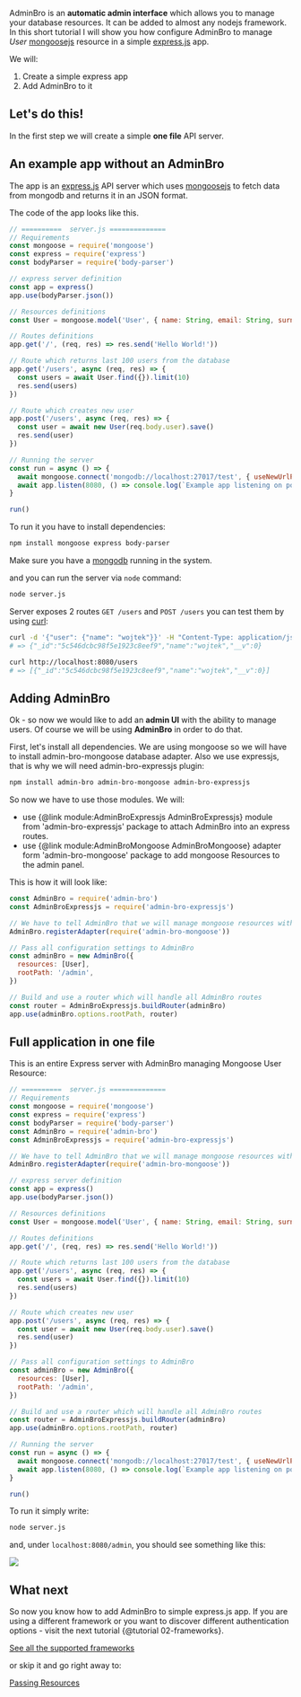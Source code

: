 AdminBro is an __automatic admin interface__ which allows you to manage your database resources. It can be added to almost any nodejs framework. In this short tutorial I will show you how configure AdminBro to manage _User_ [mongoosejs](https://mongoosejs.com/) resource in a simple [express.js](https://expressjs.com/) app.

We will:

1. Create a simple express app
2. Add AdminBro to it

## Let's do this!

In the first step we will create a simple __one file__ API server.

## An example app without an AdminBro

The app is an [express.js](https://expressjs.com/) API server which uses [mongoosejs](https://mongoosejs.com/) to fetch data from mongodb and returns it in an JSON format.

The code of the app looks like this.

```javascript
// ==========  server.js ==============
// Requirements
const mongoose = require('mongoose')
const express = require('express')
const bodyParser = require('body-parser')

// express server definition
const app = express()
app.use(bodyParser.json())

// Resources definitions
const User = mongoose.model('User', { name: String, email: String, surname: String })

// Routes definitions
app.get('/', (req, res) => res.send('Hello World!'))

// Route which returns last 100 users from the database
app.get('/users', async (req, res) => {
  const users = await User.find({}).limit(10)
  res.send(users)
})

// Route which creates new user
app.post('/users', async (req, res) => {
  const user = await new User(req.body.user).save()
  res.send(user)
})

// Running the server
const run = async () => {
  await mongoose.connect('mongodb://localhost:27017/test', { useNewUrlParser: true })
  await app.listen(8080, () => console.log(`Example app listening on port 8080!`))
}

run()
```

To run it you have to install dependencies:

```sh
npm install mongoose express body-parser
```

Make sure you have a [mongodb](https://www.mongodb.com/) running in the system.

and you can run the server via `node` command:

```sh
node server.js
```

Server exposes 2 routes `GET /users` and `POST /users` you can test them by using [curl](https://curl.haxx.se/):

```sh
curl -d '{"user": {"name": "wojtek"}}' -H "Content-Type: application/json" -X POST http://localhost:8080/users/
# => {"_id":"5c546dcbc98f5e1923c8eef9","name":"wojtek","__v":0}

curl http://localhost:8080/users
# => [{"_id":"5c546dcbc98f5e1923c8eef9","name":"wojtek","__v":0}]
```

## Adding AdminBro

Ok - so now we would like to add an __admin UI__ with the ability to manage users. Of course we will be using __AdminBro__ in order to do that. 

First, let's install all dependencies. We are using mongoose so we will have to install admin-bro-mongoose database adapter. Also we use expressjs, that is why we will need admin-bro-expressjs plugin:

```sh
npm install admin-bro admin-bro-mongoose admin-bro-expressjs
```

So now we have to use those modules. We will:
- use {@link module:AdminBroExpressjs AdminBroExpressjs} module from 'admin-bro-expressjs' package to attach AdminBro into an express routes.
- use {@link module:AdminBroMongoose AdminBroMongoose} adapter form 'admin-bro-mongoose' package to add mongoose Resources to the admin panel. 

This is how it will look like:

```javascript
const AdminBro = require('admin-bro')
const AdminBroExpressjs = require('admin-bro-expressjs')

// We have to tell AdminBro that we will manage mongoose resources with it
AdminBro.registerAdapter(require('admin-bro-mongoose'))

// Pass all configuration settings to AdminBro
const adminBro = new AdminBro({
  resources: [User],
  rootPath: '/admin',
})

// Build and use a router which will handle all AdminBro routes
const router = AdminBroExpressjs.buildRouter(adminBro)
app.use(adminBro.options.rootPath, router)
```

## Full application in one file

This is an entire Express server with AdminBro managing Mongoose User Resource:

```javascript
// ==========  server.js ==============
// Requirements
const mongoose = require('mongoose')
const express = require('express')
const bodyParser = require('body-parser')
const AdminBro = require('admin-bro')
const AdminBroExpressjs = require('admin-bro-expressjs')

// We have to tell AdminBro that we will manage mongoose resources with it
AdminBro.registerAdapter(require('admin-bro-mongoose'))

// express server definition
const app = express()
app.use(bodyParser.json())

// Resources definitions
const User = mongoose.model('User', { name: String, email: String, surname: String })

// Routes definitions
app.get('/', (req, res) => res.send('Hello World!'))

// Route which returns last 100 users from the database
app.get('/users', async (req, res) => {
  const users = await User.find({}).limit(10)
  res.send(users)
})

// Route which creates new user
app.post('/users', async (req, res) => {
  const user = await new User(req.body.user).save()
  res.send(user)
})

// Pass all configuration settings to AdminBro
const adminBro = new AdminBro({
  resources: [User],
  rootPath: '/admin',
})

// Build and use a router which will handle all AdminBro routes
const router = AdminBroExpressjs.buildRouter(adminBro)
app.use(adminBro.options.rootPath, router)

// Running the server
const run = async () => {
  await mongoose.connect('mongodb://localhost:27017/test', { useNewUrlParser: true })
  await app.listen(8080, () => console.log(`Example app listening on port 8080!`))
}

run()
```

To run it simply write:

```sh
node server.js
```

and, under `localhost:8080/admin`, you should see something like this:

<img src="images/one-file-example.png">

## What next

So now you know how to add AdminBro to simple express.js app. If you are using a different framework
or you want to discover different authentication options - visit the next tutorial {@tutorial 02-frameworks}.

<a href="/tutorial-02-frameworks.html" class="button">See all the supported frameworks</a>

or skip it and go right away to:

<a href="/tutorial-03-passing-resources.html" class="button">Passing Resources</a>
